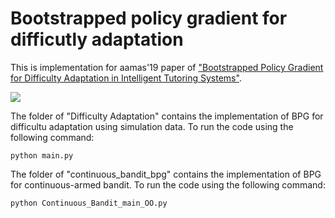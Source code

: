 # Bootstrapped policy gradient for difficutly adaptation
This is implementation for aamas'19 paper of ["Bootstrapped Policy Gradient for Difficulty Adaptation in Intelligent Tutoring Systems"](http://www.ifaamas.org/Proceedings/aamas2019/pdfs/p711.pdf).

![](http://latex.codecogs.com/gif.latex?\\36)

The folder of "Difficulty Adaptation" contains the implementation of BPG for difficultu adaptation using simulation data.
To run the code using the following command:

`python main.py`

The folder of "continuous_bandit_bpg" contains the implementation of BPG for continuous-armed bandit.
To run the code using the following command:

`python Continuous_Bandit_main_OO.py`


